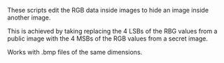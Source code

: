 These scripts edit the RGB data inside images to hide an image inside another image.

This is achieved by taking replacing the 4 LSBs of the RBG values from a public image with the 4 MSBs of the RGB values from a secret image.

Works with .bmp files of the same dimensions.
